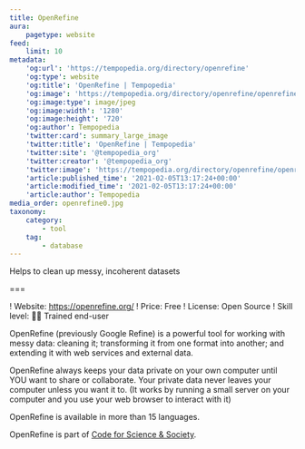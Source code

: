 ```yaml
---
title: OpenRefine
aura:
    pagetype: website
feed:
    limit: 10
metadata:
    'og:url': 'https://tempopedia.org/directory/openrefine'
    'og:type': website
    'og:title': 'OpenRefine | Tempopedia'
    'og:image': 'https://tempopedia.org/directory/openrefine/openrefine0.jpg'
    'og:image:type': image/jpeg
    'og:image:width': '1280'
    'og:image:height': '720'
    'og:author': Tempopedia
    'twitter:card': summary_large_image
    'twitter:title': 'OpenRefine | Tempopedia'
    'twitter:site': '@tempopedia_org'
    'twitter:creator': '@tempopedia_org'
    'twitter:image': 'https://tempopedia.org/directory/openrefine/openrefine0.jpg'
    'article:published_time': '2021-02-05T13:17:24+00:00'
    'article:modified_time': '2021-02-05T13:17:24+00:00'
    'article:author': Tempopedia
media_order: openrefine0.jpg
taxonomy:
    category:
        - tool
    tag:
        - database
---
```


Helps to clean up messy, incoherent datasets

===

! Website: https://openrefine.org/
! Price: Free
! License: Open Source
! Skill level: 🏋️‍♀️ Trained end-user

OpenRefine (previously Google Refine) is a powerful tool for working with messy data: cleaning it; transforming it from one format into another; and extending it with web services and external data.

OpenRefine always keeps your data private on your own computer until YOU want to share or collaborate. Your private data never leaves your computer unless you want it to. (It works by running a small server on your computer and you use your web browser to interact with it)

OpenRefine is available in more than 15 languages.

OpenRefine is part of [Code for Science & Society](https://codeforscience.org/).
